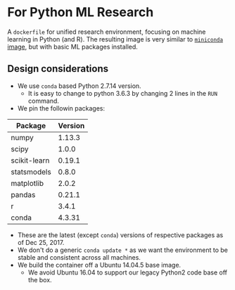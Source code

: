# For Python ML Research

A `dockerfile` for unified research environment, focusing on machine learning in Python (and R).
The resulting image is very similar to [`miniconda` image](https://store.docker.com/community/images/conda/miniconda2/dockerfile), but with basic ML packages installed.

## Design considerations

- We use `conda` based Python 2.7.14 version. 
  - It is easy to change to python 3.6.3 by changing 2 lines in the `RUN` command.
- We pin the followin packages:

| Package      | Version|
|--------------|--------|
| numpy        | 1.13.3 |
| scipy        | 1.0.0  |
| scikit-learn | 0.19.1 |
| statsmodels  | 0.8.0  |
| matplotlib   | 2.0.2  |
| pandas       | 0.21.1 |
| r            | 3.4.1  |
| conda        | 4.3.31 |

- These are the latest (except `conda`) versions of respective packages as of Dec 25, 2017.
- We don't do a generic `conda update *` as we want the environment to be stable and consistent across all machines.
- We build the container off a Ubuntu 14.04.5 base image. 
  - We avoid Ubuntu 16.04 to support our legacy Python2 code base off the box.
